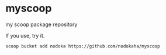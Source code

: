 # myscoop
my scoop package repository

If you use, try it.

```
scoop bucket add nodoka https://github.com/nodokaha/myscoop
```
